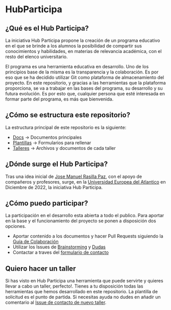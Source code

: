 # HubParticipa

## ¿Qué es el Hub Participa?
La iniciativa Hub Participa propone la creación de un programa educativo en el que se brinde a los alumnos la posibilidad de compartir sus conocimientos y habilidades, en materias de relevancia académica, con el resto del elenco universitario.

El programa es una herramienta educativa en desarrollo. Uno de los principios base de la misma es la transparencia y la colaboración. Es por eso que se ha decidido utilizar Git como plataforma de almacenamiento del proyecto. En este repositorio, y gracias a las herramientas que la plataforma proporciona, se va a trabajar en las bases del programa, su desarrollo y su futura evolución. Es por esto que, cualquier persona que esté interesada en formar parte del programa, es más que bienvenida.

## ¿Cómo se estructura este repositorio?
La estructura principal de este repositorio es la siguiente:
- [Docs](https://github.com/HubPaticipa/HubParticipa/tree/main/Docs) -> Documentos principales
- [Plantillas](https://github.com/HubPaticipa/HubParticipa/tree/main/Plantillas) -> Formularios para rellenar
- [Talleres](https://github.com/HubPaticipa/HubParticipa/tree/main/Talleres) -> Archivos y documentos de cada taller

## ¿Dónde surge el Hub Participa?
Tras una idea inicial de [Jose Manuel Rasilla Paz](https://www.linkedin.com/in/jose-manuel-rasilla-paz-3b64b6171/), con el apoyo de compañeros y profesores, surge, en la [Universidad Europea del Atlantico](https://www.uneatlantico.es/) en Diciembre de 2022, la iniciativa Hub Participa.

## ¿Cómo puedo participar?
La participación en el desarrollo esta abierta a todo el publico. Para aportar en la base y el funcionamiento del proyecto se ponen a disposición dos opciones.
- Aportar contenido a los documentos y hacer Pull Requests siguiendo la [Guía de Colaboración](https://github.com/HubParticipa/HubParticipa/blob/main/GuiaDeColab.md)
- Utilizar los Issues de [Brainstorming](https://github.com/HubParticipa/HubParticipa/issues/2) y [Dudas](https://github.com/HubParticipa/HubParticipa/issues/1)
- Contactar a traves del [formulario de contacto](https://forms.gle/R899V6n8Ln95DLN58)

## Quiero hacer un taller
Si has visto en Hub Participa una herramienta que puede servirte y quieres llevar a cabo un taller, perfecto!. Tienes a tu disposición todas las herramientas que hemos desarrollado en este repositorio. La plantilla de solicitud es el punto de partida.
Si necesitas ayuda no dudes en añadir un comentario al [Issue de contacto de nuevo taller](https://github.com/HubParticipa/HubParticipa/issues/3).
